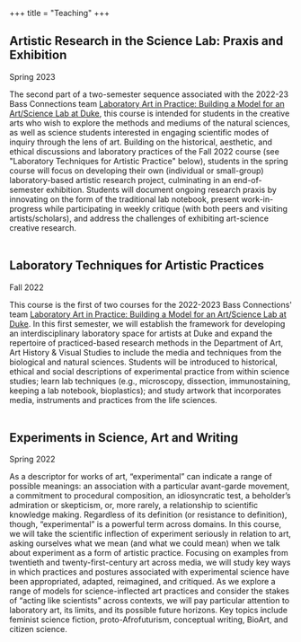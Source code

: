 +++
title = "Teaching"
+++

## Artistic Research in the Science Lab: Praxis and Exhibition

Spring 2023

The second part of a two-semester sequence associated with the 2022-23 Bass Connections team [Laboratory Art in Practice: Building a Model for an Art/Science Lab at Duke](https://bassconnections.duke.edu/project-teams/laboratory-art-practice-building-model-artscience-lab-duke-2022-2023), this course is intended for students in the creative arts who wish to explore the methods and mediums of the natural sciences, as well as science students interested in engaging scientific modes of inquiry through the lens of art. Building on the historical, aesthetic, and ethical discussions and laboratory practices of the Fall 2022 course (see "Laboratory Techniques for Artistic Practice" below), students in the spring course will focus on developing their own (individual or small-group) laboratory-based artistic research project, culminating in an end-of-semester exhibition.  Students will document ongoing research praxis by innovating on the form of the traditional lab notebook, present work-in-progress while participating in weekly critique (with both peers and visiting artists/scholars), and address the challenges of exhibiting art-science creative research.
<br /><br />

## Laboratory Techniques for Artistic Practices

Fall 2022

This course is the first of two courses for the 2022-2023 Bass Connections' team [Laboratory Art in Practice: Building a Model for an Art/Science Lab at Duke](https://bassconnections.duke.edu/project-teams/laboratory-art-practice-building-model-artscience-lab-duke-2022-2023).  In this first semester, we will establish the framework for developing an interdisciplinary laboratory space for artists at Duke and expand the repertoire of practiced-based research methods in the Department of Art, Art History & Visual Studies to include the media and techniques from the biological and natural sciences.  Students will be introduced to historical, ethical and social descriptions of experimental practice from within science studies; learn lab techniques (e.g., microscopy, dissection, immunostaining, keeping a lab notebook, bioplastics); and study artwork that incorporates media, instruments and practices from the life sciences.
<br /><br />


## Experiments in Science, Art and Writing

Spring 2022

As a descriptor for works of art, “experimental” can indicate a range of possible meanings: an association with a particular avant-garde movement, a commitment to procedural composition, an idiosyncratic test, a beholder’s admiration or skepticism, or, more rarely, a relationship to scientific knowledge making. Regardless of its definition (or resistance to definition), though, “experimental” is a powerful term across domains. In this course, we will take the scientific inflection of experiment seriously in relation to art, asking ourselves what we mean (and what we could mean) when we talk about experiment as a form of artistic practice. Focusing on examples from twentieth and twenty-first-century art across media, we will study key ways in which practices and postures associated with experimental science have been appropriated, adapted, reimagined, and critiqued. As we explore a range of models for science-inflected art practices and consider the stakes of “acting like scientists” across contexts, we will pay particular attention to laboratory art, its limits, and its possible future horizons. Key topics include feminist science fiction, proto-Afrofuturism, conceptual writing, BioArt, and citizen science.